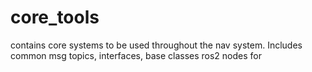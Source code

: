 # core_tools
contains core systems to be used throughout the nav system. Includes common msg topics, interfaces, base classes ros2 nodes for 

